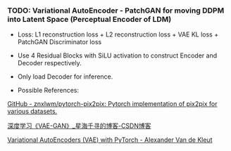 ### TODO: Variational AutoEncoder - PatchGAN for moving DDPM into Latent Space (Perceptual Encoder of LDM)

- Loss: L1 reconstruction loss + L2 reconstruction loss + VAE KL loss + PatchGAN Discriminator loss

- Use 4 Residual Blocks with SiLU activation to construct Encoder and Decoder respectively.

- Only load Decoder for inference.

- Possible References:

[GitHub - znxlwm/pytorch-pix2pix: Pytorch implementation of pix2pix for various datasets.](https://github.com/znxlwm/pytorch-pix2pix)

[深度学习《VAE-GAN》_星海千寻的博客-CSDN博客](https://blog.csdn.net/qq_29367075/article/details/110849112)

[Variational AutoEncoders (VAE) with PyTorch - Alexander Van de Kleut](https://avandekleut.github.io/vae/)
